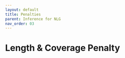 ```yaml
---
layout: default
title: Penalties
parent: Inference for NLG
nav_order: 03
---
```


# Length & Coverage Penalty

